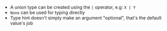 - A union type can be created using the `|` operator, e.g: `X | Y`
- `None` can be used for typing directly
- Type hint doesn't simply make an argument "optional", that's the default value's job
